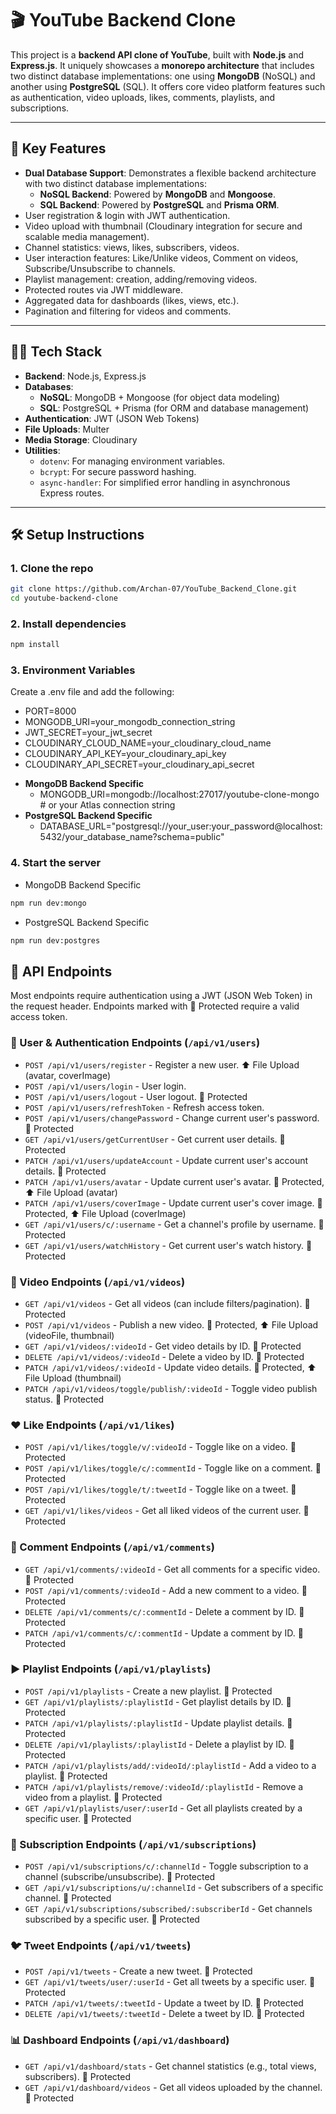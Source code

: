# 🎬 YouTube Backend Clone

This project is a **backend API clone of YouTube**, built with **Node.js** and **Express.js**. It uniquely showcases a **monorepo architecture** that includes two distinct database implementations: one using **MongoDB** (NoSQL) and another using **PostgreSQL** (SQL). It offers core video platform features such as authentication, video uploads, likes, comments, playlists, and subscriptions.

---

## 🚀 Key Features

- **Dual Database Support**: Demonstrates a flexible backend architecture with two distinct database implementations:
  - **NoSQL Backend**: Powered by **MongoDB** and **Mongoose**.
  - **SQL Backend**: Powered by **PostgreSQL** and **Prisma ORM**.
- User registration & login with JWT authentication.
- Video upload with thumbnail (Cloudinary integration for secure and scalable media management).
- Channel statistics: views, likes, subscribers, videos.
- User interaction features: Like/Unlike videos, Comment on videos, Subscribe/Unsubscribe to channels.
- Playlist management: creation, adding/removing videos.
- Protected routes via JWT middleware.
- Aggregated data for dashboards (likes, views, etc.).
- Pagination and filtering for videos and comments.

---

## 🧑‍💻 Tech Stack

- **Backend**: Node.js, Express.js
- **Databases**:
  - **NoSQL**: MongoDB + Mongoose (for object data modeling)
  - **SQL**: PostgreSQL + Prisma (for ORM and database management)
- **Authentication**: JWT (JSON Web Tokens)
- **File Uploads**: Multer
- **Media Storage**: Cloudinary
- **Utilities**:
  - `dotenv`: For managing environment variables.
  - `bcrypt`: For secure password hashing.
  - `async-handler`: For simplified error handling in asynchronous Express routes.

---

## 🛠️ Setup Instructions

### 1. Clone the repo

```bash
git clone https://github.com/Archan-07/YouTube_Backend_Clone.git
cd youtube-backend-clone
```

### 2. Install dependencies

```bash
npm install
```

### 3. Environment Variables

Create a .env file and add the following:

- PORT=8000
- MONGODB_URI=your_mongodb_connection_string
- JWT_SECRET=your_jwt_secret
- CLOUDINARY_CLOUD_NAME=your_cloudinary_cloud_name
- CLOUDINARY_API_KEY=your_cloudinary_api_key
- CLOUDINARY_API_SECRET=your_cloudinary_api_secret

* **MongoDB Backend Specific**
  - MONGODB_URI=mongodb://localhost:27017/youtube-clone-mongo # or your Atlas connection string
* **PostgreSQL Backend Specific**
  - DATABASE_URL="postgresql://your_user:your_password@localhost:5432/your_database_name?schema=public"

### 4. Start the server

- MongoDB Backend Specific

```bash
npm run dev:mongo
```

- PostgreSQL Backend Specific

```bash
npm run dev:postgres
```

## 🧪 API Endpoints

Most endpoints require authentication using a JWT (JSON Web Token) in the request header. Endpoints marked with 🔐 Protected require a valid access token.

### 👤 User & Authentication Endpoints (`/api/v1/users`)

- `POST /api/v1/users/register` - Register a new user. ⬆️ File Upload (avatar, coverImage)
- `POST /api/v1/users/login` - User login.
- `POST /api/v1/users/logout` - User logout. 🔐 Protected
- `POST /api/v1/users/refreshToken` - Refresh access token.
- `POST /api/v1/users/changePassword` - Change current user's password. 🔐 Protected
- `GET /api/v1/users/getCurrentUser` - Get current user details. 🔐 Protected
- `PATCH /api/v1/users/updateAccount` - Update current user's account details. 🔐 Protected
- `PATCH /api/v1/users/avatar` - Update current user's avatar. 🔐 Protected, ⬆️ File Upload (avatar)
- `PATCH /api/v1/users/coverImage` - Update current user's cover image. 🔐 Protected, ⬆️ File Upload (coverImage)
- `GET /api/v1/users/c/:username` - Get a channel's profile by username. 🔐 Protected
- `GET /api/v1/users/watchHistory` - Get current user's watch history. 🔐 Protected

### 🎥 Video Endpoints (`/api/v1/videos`)

- `GET /api/v1/videos` - Get all videos (can include filters/pagination). 🔐 Protected
- `POST /api/v1/videos` - Publish a new video. 🔐 Protected, ⬆️ File Upload (videoFile, thumbnail)
- `GET /api/v1/videos/:videoId` - Get video details by ID. 🔐 Protected
- `DELETE /api/v1/videos/:videoId` - Delete a video by ID. 🔐 Protected
- `PATCH /api/v1/videos/:videoId` - Update video details. 🔐 Protected, ⬆️ File Upload (thumbnail)
- `PATCH /api/v1/videos/toggle/publish/:videoId` - Toggle video publish status. 🔐 Protected

### ❤️ Like Endpoints (`/api/v1/likes`)

- `POST /api/v1/likes/toggle/v/:videoId` - Toggle like on a video. 🔐 Protected
- `POST /api/v1/likes/toggle/c/:commentId` - Toggle like on a comment. 🔐 Protected
- `POST /api/v1/likes/toggle/t/:tweetId` - Toggle like on a tweet. 🔐 Protected
- `GET /api/v1/likes/videos` - Get all liked videos of the current user. 🔐 Protected

### 💬 Comment Endpoints (`/api/v1/comments`)

- `GET /api/v1/comments/:videoId` - Get all comments for a specific video. 🔐 Protected
- `POST /api/v1/comments/:videoId` - Add a new comment to a video. 🔐 Protected
- `DELETE /api/v1/comments/c/:commentId` - Delete a comment by ID. 🔐 Protected
- `PATCH /api/v1/comments/c/:commentId` - Update a comment by ID. 🔐 Protected

### ▶️ Playlist Endpoints (`/api/v1/playlists`)

- `POST /api/v1/playlists` - Create a new playlist. 🔐 Protected
- `GET /api/v1/playlists/:playlistId` - Get playlist details by ID. 🔐 Protected
- `PATCH /api/v1/playlists/:playlistId` - Update playlist details. 🔐 Protected
- `DELETE /api/v1/playlists/:playlistId` - Delete a playlist by ID. 🔐 Protected
- `PATCH /api/v1/playlists/add/:videoId/:playlistId` - Add a video to a playlist. 🔐 Protected
- `PATCH /api/v1/playlists/remove/:videoId/:playlistId` - Remove a video from a playlist. 🔐 Protected
- `GET /api/v1/playlists/user/:userId` - Get all playlists created by a specific user. 🔐 Protected

### 🔔 Subscription Endpoints (`/api/v1/subscriptions`)

- `POST /api/v1/subscriptions/c/:channelId` - Toggle subscription to a channel (subscribe/unsubscribe). 🔐 Protected
- `GET /api/v1/subscriptions/u/:channelId` - Get subscribers of a specific channel. 🔐 Protected
- `GET /api/v1/subscriptions/subscribed/:subscriberId` - Get channels subscribed by a specific user. 🔐 Protected

### 🐦 Tweet Endpoints (`/api/v1/tweets`)

- `POST /api/v1/tweets` - Create a new tweet. 🔐 Protected
- `GET /api/v1/tweets/user/:userId` - Get all tweets by a specific user. 🔐 Protected
- `PATCH /api/v1/tweets/:tweetId` - Update a tweet by ID. 🔐 Protected
- `DELETE /api/v1/tweets/:tweetId` - Delete a tweet by ID. 🔐 Protected

### 📊 Dashboard Endpoints (`/api/v1/dashboard`)

- `GET /api/v1/dashboard/stats` - Get channel statistics (e.g., total views, subscribers). 🔐 Protected
- `GET /api/v1/dashboard/videos` - Get all videos uploaded by the channel. 🔐 Protected
